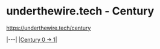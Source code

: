 # underthewire.tech - Century

https://underthewire.tech/century

|---|
|[Century 0 -> 1](century0-1/README.md)|